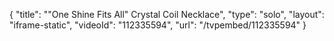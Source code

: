 {
    "title": "\"One Shine Fits All\" Crystal Coil Necklace",
    "type": "solo",
    "layout": "iframe-static",
    "videoId": "112335594",
    "url": "\/tvpembed\/112335594"
}
